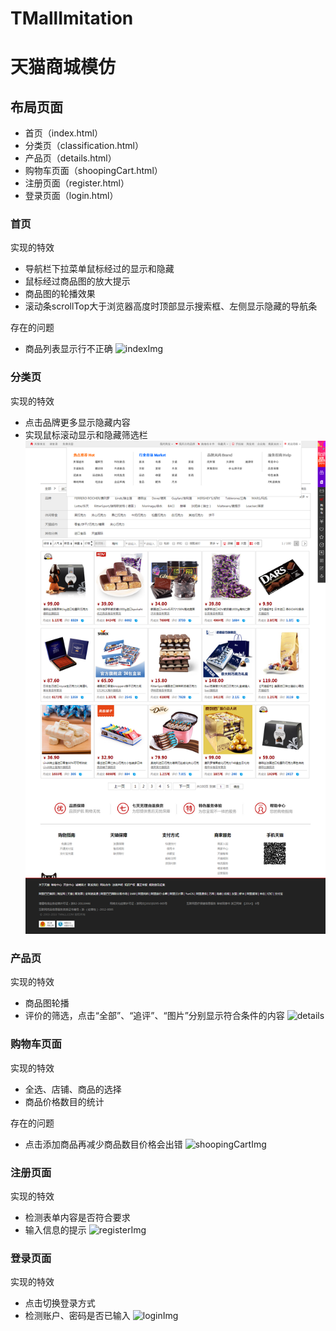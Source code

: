 # TMallImitation

# 天猫商城模仿

## 布局页面
* 首页（index.html）
* 分类页（classification.html）
* 产品页（details.html）
* 购物车页面（shoopingCart.html）
* 注册页面（register.html）
* 登录页面（login.html）

### 首页
实现的特效
* 导航栏下拉菜单鼠标经过的显示和隐藏
* 鼠标经过商品图的放大提示
* 商品图的轮播效果
* 滚动条scrollTop大于浏览器高度时顶部显示搜索框、左侧显示隐藏的导航条

存在的问题
* 商品列表显示行不正确
![indexImg](./成品图/index.png)

### 分类页
实现的特效
* 点击品牌更多显示隐藏内容
* 实现鼠标滚动显示和隐藏筛选栏
![classification](./成品图/classification.png)

### 产品页
实现的特效
* 商品图轮播
* 评价的筛选，点击“全部”、“追评”、“图片”分别显示符合条件的内容
![details](./成品图/details.png)

### 购物车页面
实现的特效
* 全选、店铺、商品的选择
* 商品价格数目的统计

存在的问题
* 点击添加商品再减少商品数目价格会出错
![shoopingCartImg](./成品图/shoopingCart.png)

### 注册页面
实现的特效
* 检测表单内容是否符合要求
* 输入信息的提示
![registerImg](./成品图/register.png)

### 登录页面
实现的特效
* 点击切换登录方式
* 检测账户、密码是否已输入
![loginImg](./成品图/login.png)

